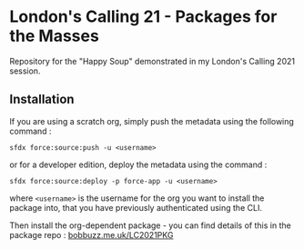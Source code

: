 # London's Calling 21 - Packages for the Masses

Repository for the "Happy Soup" demonstrated in my London's Calling 2021 session.

## Installation

If you are using a scratch org, simply push the metadata using the following command :

`sfdx force:source:push -u <username>`

or for a developer edition, deploy the metadata using the command :

`sfdx force:source:deploy -p force-app -u <username>`

where `<username>` is the username for the org you want to install the package into, that you have previously authenticated using the CLI.

Then install the org-dependent package - you can find details of this in the package repo : [bobbuzz.me.uk/LC2021PKG](bobbuzz.me.uk/LC2021PKG)